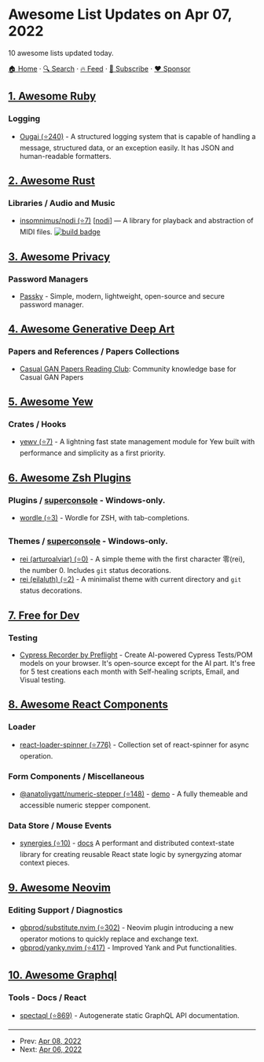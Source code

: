 # Awesome List Updates on Apr 07, 2022

10 awesome lists updated today.

[🏠 Home](/README.md) · [🔍 Search](https://www.trackawesomelist.com/search/) · [🔥 Feed](https://www.trackawesomelist.com/rss.xml) · [📮 Subscribe](https://trackawesomelist.us17.list-manage.com/subscribe?u=d2f0117aa829c83a63ec63c2f&id=36a103854c) · [❤️  Sponsor](https://github.com/sponsors/theowenyoung)



## [1. Awesome Ruby](/content/markets/awesome-ruby/README.md)

### Logging

*   [Ougai (⭐240)](https://github.com/tilfin/ougai) - A structured logging system that is capable of handling a message, structured data, or an exception easily. It has JSON and human-readable formatters.

## [2. Awesome Rust](/content/rust-unofficial/awesome-rust/README.md)

### Libraries / Audio and Music

*   [insomnimus/nodi (⭐7)](https://github.com/insomnimus/nodi) \[[nodi](https://crates.io/crates/nodi)] — A library for playback and abstraction of MIDI files. [![build badge](https://github.com/insomnimus/nodi/actions/workflows/main.yml/badge.svg?branch=main)](https://github.com/insomnimus/nodi/actions)

## [3. Awesome Privacy](/content/pluja/awesome-privacy/README.md)

### Password Managers

*   [Passky](https://passky.org) - Simple, modern, lightweight, open-source and secure password manager.

## [4. Awesome Generative Deep Art](/content/filipecalegario/awesome-generative-deep-art/README.md)

### Papers and References / Papers Collections

*   [Casual GAN Papers Reading Club](https://casualgan.notion.site/casualgan/Casual-GAN-Papers-Reading-Club-327c158518e44d5296a5def74486c7e8): Community knowledge base for Casual GAN Papers

## [5. Awesome Yew](/content/jetli/awesome-yew/README.md)

### Crates / Hooks

*   [yewv (⭐7)](https://github.com/yewv/yewv) - A lightning fast state management module for Yew built with performance and simplicity as a first priority.

## [6. Awesome Zsh Plugins](/content/unixorn/awesome-zsh-plugins/README.md)

### Plugins / [superconsole](https://github.com/alexchmykhalo/superconsole) - Windows-only.

*   [wordle (⭐3)](https://github.com/zechris/zwordle) - Wordle for ZSH, with tab-completions.

### Themes / [superconsole](https://github.com/alexchmykhalo/superconsole) - Windows-only.

*   [rei (arturoalviar) (⭐0)](https://github.com/arturoalviar/rei-zsh-theme) - A simple theme with the first character 零(rei), the number 0. Includes `git` status decorations.
*   [rei (eilaluth) (⭐2)](https://github.com/Eilaluth/rei/) - A minimalist theme with current directory and `git` status decorations.

## [7. Free for Dev](/content/ripienaar/free-for-dev/README.md)

### Testing

*   [Cypress Recorder by Preflight](https://cypress.preflight.com/) - Create AI-powered Cypress Tests/POM models on your browser. It's open-source except for the AI part. It's free for 5 test creations each month with Self-healing scripts, Email, and Visual testing.

## [8. Awesome React Components](/content/brillout/awesome-react-components/README.md)

### Loader

*   [react-loader-spinner (⭐776)](https://github.com/mhnpd/react-loader-spinner) - Collection set of react-spinner for async operation.

### Form Components / Miscellaneous

*   [@anatoliygatt/numeric-stepper (⭐148)](https://github.com/anatoliygatt/numeric-stepper) - [demo](https://codesandbox.io/s/demo-for-anatoliygatt-numeric-stepper-mllfyl) - A fully themeable and accessible numeric stepper component.

### Data Store / Mouse Events

*   [synergies (⭐10)](https://github.com/lukasbach/synergies) - [docs](https://synergies.js.org) A performant and distributed context-state library for creating reusable React state logic by synergyzing atomar context pieces.

## [9. Awesome Neovim](/content/rockerBOO/awesome-neovim/README.md)

### Editing Support / Diagnostics

*   [gbprod/substitute.nvim (⭐302)](https://github.com/gbprod/substitute.nvim) - Neovim plugin introducing a new operator motions to quickly replace and exchange text.
*   [gbprod/yanky.nvim (⭐417)](https://github.com/gbprod/yanky.nvim) - Improved Yank and Put functionalities.

## [10. Awesome Graphql](/content/chentsulin/awesome-graphql/README.md)

### Tools - Docs / React

*   [spectaql (⭐869)](https://github.com/anvilco/spectaql) - Autogenerate static GraphQL API documentation.

---

- Prev: [Apr 08, 2022](/content/2022/04/08/README.md)
- Next: [Apr 06, 2022](/content/2022/04/06/README.md)